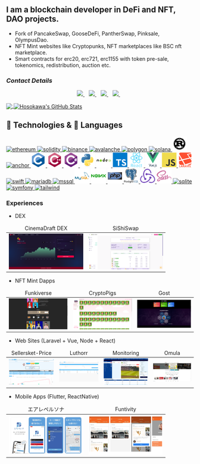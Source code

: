 ## I am a blockchain developer in DeFi and NFT, DAO projects.
- Fork of PancakeSwap, GooseDeFi, PantherSwap, Pinksale, OlympusDao.
- NFT Mint websites like Cryptopunks, NFT marketplaces like BSC nft marketplace.
- Smart contracts for erc20, erc721, erc1155 with token pre-sale, tokenomics, redistribution, auction etc.

### **_Contact Details_**

<p align='center'>
<a href="https://t.me/hosokawazen" target="_blank">
  <img src="https://img.shields.io/badge/telegram-%230077B5.svg?&style=for-the-badge&logo=telegram&logoColor=white" />
</a>&nbsp;&nbsp;
<a href="https://www.linkedin.com/in/hosokawa-zen-1a9193181/"  target="_blank">
  <img src="https://img.shields.io/badge/linkedin-%230077B5.svg?&style=for-the-badge&logo=linkedin&logoColor=white" />
</a>&nbsp;&nbsp;
<a href="mailto:kzar@gmail.com">
  <img src="https://img.shields.io/badge/email me-%231DA1F3.svg?&style=for-the-badge&logo=gmail&logoColor=white" />
</a>&nbsp;&nbsp;
<a href="https://discordapp.com/users/Hosokawa-Zen#1233">
  <img src="https://img.shields.io/badge/Discord-7289DA?&style=for-the-badge&logo=discord&logoColor=white" />
</a>&nbsp;&nbsp;
</p>

<p>
  <a href="https://github.com/hosokawa-zen/" >
    <img align="center" src="https://github-readme-stats.vercel.app/api?username=hosokawa-zen&count_private=true&show_icons=true&theme=tokyonight" height="180px"/>
  </a>
  
  <a href="https://github.com/hosokawa-zen/hosokawa-zen" >
    <img align="center" src="https://github-readme-stats.vercel.app/api/top-langs/?layout=compact&username=hosokawa-zen&title_color=ffffff&text_color=c9cacc&icon_color=2bbc8a&bg_color=1d1f21&hide=java,html,javascript,css,scss,objective-c,swift,blade,dart,php,tsql,shell,batchfile" alt="Hosokawa's GitHub Stats" height="180px"/>
  </a>
 </p>  

## 🔧 Technologies & 📖 Languages

<p align="left">
    <a href="https://ethers.org/" target="_blank" rel="noreferrer"> <img
            src="https://s2.coinmarketcap.com/static/img/coins/64x64/1027.png" alt="ethereum" width="40"
            height="40"/> </a>
    <a href="https://docs.soliditylang.org/" target="_blank" rel="noreferrer"> <img
            src="https://docs.soliditylang.org/en/v0.8.10/_static/logo.svg" alt="solidity" width="40"
            height="40"/> </a>
    <a href="https://www.binance.com/" target="_blank" rel="noreferrer"> <img
          src="https://s2.coinmarketcap.com/static/img/coins/64x64/1839.png" alt="binance" width="40"
          height="40"/> </a>
    <a href="https://www.avax.network/" target="_blank" rel="noreferrer"> <img
        src="https://s2.coinmarketcap.com/static/img/coins/64x64/5805.png" alt="avalanche" width="40"
        height="40"/> </a>
    <a href="https://polygon.technology/" target="_blank" rel="noreferrer"> <img
        src="https://s2.coinmarketcap.com/static/img/coins/64x64/3890.png" alt="polygon" width="40"
        height="40"/> </a>
    <a href="https://solana.com/" target="_blank" rel="noreferrer"> <img
            src="https://avatars.githubusercontent.com/u/35608259?s=200&v=4" alt="solana" width="40"
            height="40"/> </a>
    <a href="https://www.rust-lang.org" target="_blank" rel="noreferrer"> <img
            src="https://raw.githubusercontent.com/devicons/devicon/master/icons/rust/rust-plain.svg" alt="rust" width="40"
            height="40"/> </a>
    <a href="https://project-serum.github.io/anchor/" target="_blank" rel="noreferrer"> <img src="https://camo.githubusercontent.com/0542190d13e5a50f7d601abc4bfde84cf02af2ca786af519e78411f43f3ca9c0/68747470733a2f2f6d656469612e646973636f72646170702e6e65742f6174746163686d656e74732f3831333434343531343934393130333635382f3839303237383532303535333630333039322f6578706f72742e706e673f77696474683d373436266865696768743d373436" alt="anchor" width="40"
            height="40"/> </a>
    <a href="https://www.cprogramming.com/" target="_blank"
                                                         rel="noreferrer"> <img
        src="https://raw.githubusercontent.com/devicons/devicon/master/icons/c/c-original.svg" alt="c" width="40"
        height="40"/> </a>
    <a href="https://www.w3schools.com/cpp/" target="_blank" rel="noreferrer"> <img
        src="https://raw.githubusercontent.com/devicons/devicon/master/icons/cplusplus/cplusplus-original.svg"
        alt="cplusplus" width="40" height="40"/> </a>
    <a href="https://www.w3schools.com/cs/" target="_blank"
                                                         rel="noreferrer"> <img
        src="https://raw.githubusercontent.com/devicons/devicon/master/icons/csharp/csharp-original.svg" alt="csharp"
        width="40" height="40"/> </a>
   <a href="https://www.python.org" target="_blank" rel="noreferrer"> <img
        src="https://raw.githubusercontent.com/devicons/devicon/master/icons/python/python-original.svg" alt="python"
        width="40" height="40"/> </a>
   <a href="https://nodejs.org" target="_blank" rel="noreferrer"> <img
        src="https://raw.githubusercontent.com/devicons/devicon/master/icons/nodejs/nodejs-original-wordmark.svg"
        alt="nodejs" width="40" height="40"/> </a>
    <a href="https://www.typescriptlang.org/" target="_blank" rel="noreferrer"> <img
        src="https://raw.githubusercontent.com/devicons/devicon/master/icons/typescript/typescript-original.svg"
        alt="typescript" width="40" height="40"/> </a>
    <a href="https://reactjs.org/" target="_blank" rel="noreferrer"> <img
        src="https://raw.githubusercontent.com/devicons/devicon/master/icons/react/react-original-wordmark.svg"
        alt="react" width="40" height="40"/> </a>
    <a href="https://vuejs.org/" target="_blank" rel="noreferrer">
    <img src="https://raw.githubusercontent.com/devicons/devicon/master/icons/vuejs/vuejs-original-wordmark.svg"
         alt="vuejs" width="40" height="40"/> </a>
    <a href="https://developer.mozilla.org/en-US/docs/Web/JavaScript"
                                                     target="_blank" rel="noreferrer"> <img
        src="https://raw.githubusercontent.com/devicons/devicon/master/icons/javascript/javascript-original.svg"
        alt="javascript" width="40" height="40"/> </a>
    <a href="https://laravel.com/" target="_blank" rel="noreferrer">
    <img src="https://raw.githubusercontent.com/devicons/devicon/master/icons/laravel/laravel-plain-wordmark.svg"
         alt="laravel" width="40" height="40"/> </a>
    <a href="https://developer.apple.com/swift/" target="_blank" rel="noreferrer">
      <img src="https://developer.apple.com/assets/elements/icons/swift/swift-64x64_2x.png" alt="swift" width="40" height="40"/> </a>
    <a href="https://mariadb.org/" target="_blank" rel="noreferrer">
    <img src="https://www.vectorlogo.zone/logos/mariadb/mariadb-icon.svg" alt="mariadb" width="40" height="40"/> </a>
    <a
        href="https://www.microsoft.com/en-us/sql-server" target="_blank" rel="noreferrer"> <img
        src="https://www.svgrepo.com/show/303229/microsoft-sql-server-logo.svg" alt="mssql" width="40" height="40"/> </a>
    <a href="https://www.mysql.com/" target="_blank" rel="noreferrer"> <img
        src="https://raw.githubusercontent.com/devicons/devicon/master/icons/mysql/mysql-original-wordmark.svg"
        alt="mysql" width="40" height="40"/> </a>
    <a href="https://www.nginx.com" target="_blank" rel="noreferrer"> <img
        src="https://raw.githubusercontent.com/devicons/devicon/master/icons/nginx/nginx-original.svg" alt="nginx"
                                                                           width="40" height="40"/> </a>
    <a href="https://www.php.net" target="_blank" rel="noreferrer"> <img
        src="https://raw.githubusercontent.com/devicons/devicon/master/icons/php/php-original.svg" alt="php" width="40"
        height="40"/> </a>
    <a href="https://www.postgresql.org" target="_blank" rel="noreferrer"> <img
        src="https://raw.githubusercontent.com/devicons/devicon/master/icons/postgresql/postgresql-original-wordmark.svg"
        alt="postgresql" width="40" height="40"/> </a>
    <a href="https://redux.js.org" target="_blank" rel="noreferrer"> <img
        src="https://raw.githubusercontent.com/devicons/devicon/master/icons/redux/redux-original.svg" alt="redux"
        width="40" height="40"/> </a>
    <a href="https://sass-lang.com" target="_blank" rel="noreferrer"> <img
        src="https://raw.githubusercontent.com/devicons/devicon/master/icons/sass/sass-original.svg" alt="sass"
        width="40" height="40"/> </a>
    <a href="https://www.sqlite.org/" target="_blank" rel="noreferrer"> <img
        src="https://www.vectorlogo.zone/logos/sqlite/sqlite-icon.svg" alt="sqlite" width="40" height="40"/> </a>
    <a
        href="https://symfony.com" target="_blank" rel="noreferrer"> <img
        src="https://symfony.com/logos/symfony_black_03.svg" alt="symfony" width="40" height="40"/> </a>
    <a
        href="https://tailwindcss.com/" target="_blank" rel="noreferrer"> <img
        src="https://www.vectorlogo.zone/logos/tailwindcss/tailwindcss-icon.svg" alt="tailwind" width="40" height="40"/>
</a>
</p>


### Experiences

- DEX
<table>
<thead align="center">
        <tr>
            <td>CinemaDraft DEX</td>
            <td>SiShiSwap</td>
        </tr>
    </thead>
    <tr>
        <td>
            <a href="http://18.116.235.55/">
                <img src="https://github.com/hosokawa-zen/hosokawa-zen/blob/main/assets/projects/cd3d.png?raw=true" width="200">
            </a>
        </td>          
        <td>
            <a href="https://app.sishi.finance/">
                <img src="https://github.com/hosokawa-zen/hosokawa-zen/blob/main/assets/projects/sishi.png?raw=true" width="200">
            </a>
        </td>
    </tr>  
</table>

- NFT Mint Dapps
<table>
    <thead align="center">
        <tr>
            <td>Funkiverse</td>
            <td>CryptoPigs</td>           
            <td>Gost</td>
        </tr>
    </thead>
    <tr>
        <td>
            <a href="https://funkifoxes.com/">
                <img src="https://github.com/hosokawa-zen/hosokawa-zen/blob/main/assets/projects/funkiverse_2.png?raw=true" width="200">
            </a>
        </td>
        <td>
            <a href="https://cryptopigs.one/#/">
                <img src="https://github.com/hosokawa-zen/hosokawa-zen/blob/main/assets/projects/cryptopigs_2.png?raw=true" width="200">
            </a>
        </td> 
        <td>
            <a href="https://crypto-swords.com/">
                <img src="https://github.com/hosokawa-zen/hosokawa-zen/blob/main/assets/projects/gost_2.png?raw=true" width="200">
            </a>
        </td>
    </tr>
</table>

- Web Sites (Laravel + Vue, Node + React)
<table>
    <thead align="center">
        <tr>
            <td>Sellersket-Price</td>
            <td>Luthorr</td>
            <td>Monitoring</td>
            <td>Omula</td>
        </tr>
    </thead>
    <tr>
        <td>
            <a href="https://sellersket-price.com/">
                <img src="https://github.com/hosokawa-zen/hosokawa-zen/blob/main/assets/projects/Image 2.png?raw=true" width="200">
            </a>
        </td>        
        <td>
            <a href="https://deduraku.sakura.ne.jp/">
                <img src="https://github.com/hosokawa-zen/hosokawa-zen/blob/main/assets/projects/cms_1.png?raw=true" width="200">
            </a>
        </td> 
        <td>
            <a href="https://www.m-piece.com/">
                <img src="https://github.com/hosokawa-zen/hosokawa-zen/blob/main/assets/projects/monitoring_2.png?raw=true" width="200">
            </a>
        </td> 
        <td>
            <a href="https://omula.com/">
                <img src="https://github.com/hosokawa-zen/hosokawa-zen/blob/main/assets/projects/omula_1.png?raw=true" width="200">
            </a>
        </td>     
    </tr>
</table>

- Mobile Apps (Flutter, ReactNative)
<table>
    <thead align="center">
        <tr>
            <td>エアレペルソナ</td>
            <td>Funtivity</td>
        </tr>
    </thead>
    <tr>
        <td>
            <a href="https://sellersket-price.com/">
                <img src="https://github.com/hosokawa-zen/hosokawa-zen/blob/main/assets/projects/airlex_1.png?raw=true" width="200">
            </a>
        </td>        
        <td>
            <a href="https://deduraku.sakura.ne.jp/">
                <img src="https://github.com/hosokawa-zen/hosokawa-zen/blob/main/assets/projects/funtivity.png?raw=true" width="200">
            </a>
        </td>
    </tr>
</table>
